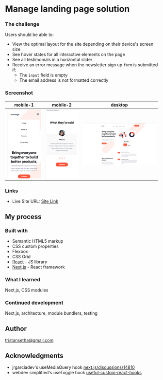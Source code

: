 # Manage landing page solution

### The challenge

Users should be able to:

- View the optimal layout for the site depending on their device's screen size
- See hover states for all interactive elements on the page
- See all testimonials in a horizontal slider
- Receive an error message when the newsletter sign up `form` is submitted if:
  - The `input` field is empty
  - The email address is not formatted correctly

### Screenshot

|               mobile-1               |              mobile-2               |               desktop                |
| :----------------------------------: | :---------------------------------: | :----------------------------------: |
| ![mobile-ss](screenshot-mobile2.png) | ![mobile-ss](screenshot-mobile.png) | ![mobile-ss](screenshot-desktop.png) |

### Links

- Live Site URL: [Site Link](https://manage-landing-page-master-azure.vercel.app/)

## My process

### Built with

- Semantic HTML5 markup
- CSS custom properties
- Flexbox
- CSS Grid
- [React](https://reactjs.org/) - JS library
- [Next.js](https://nextjs.org/) - React framework

### What I learned

Next.js, CSS modules

### Continued development

Next.js, architecture, module bundlers, testing

## Author

tristansetha@gmail.com

## Acknowledgments

- jrgarciadev's useMediaQuery hook [next.js/discussions/14810](https://github.com/vercel/next.js/discussions/14810)
- webdev simplified's useToggle hook [useful-custom-react-hooks](https://github.com/WebDevSimplified/useful-custom-react-hooks)
